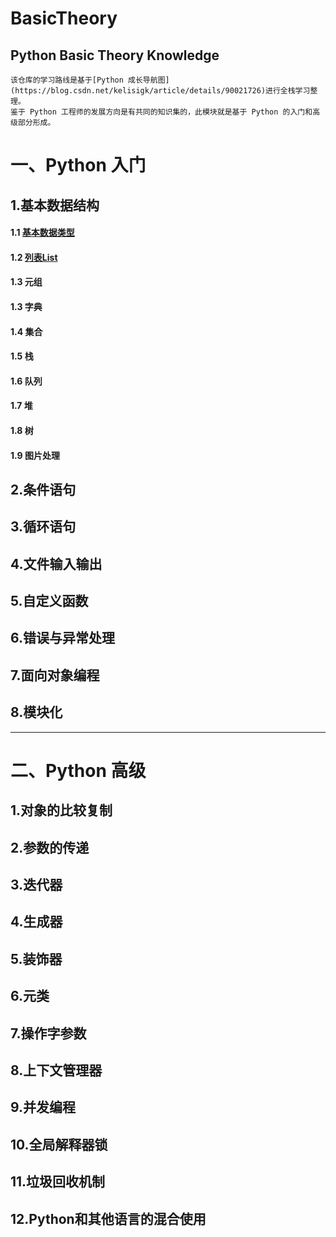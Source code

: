 # BasicTheory
Python Basic Theory Knowledge
-----

    该仓库的学习路线是基于[Python 成长导航图](https://blog.csdn.net/kelisigk/article/details/90021726)进行全栈学习整理。
    鉴于 Python 工程师的发展方向是有共同的知识集的，此模块就是基于 Python 的入门和高级部分形成。

# 一、Python 入门
## 1.基本数据结构
#### 1.1 [基本数据类型]()
#### 1.2 [列表List](https://www.baidu.com)
#### 1.3 元组
#### 1.3 字典
#### 1.4 集合
#### 1.5 栈
#### 1.6 队列
#### 1.7 堆
#### 1.8 树
#### 1.9 图片处理
## 2.条件语句
## 3.循环语句
## 4.文件输入输出
## 5.自定义函数
## 6.错误与异常处理
## 7.面向对象编程
## 8.模块化



-----
# 二、Python 高级
## 1.对象的比较复制
## 2.参数的传递
## 3.迭代器
## 4.生成器
## 5.装饰器
## 6.元类
## 7.操作字参数
## 8.上下文管理器
## 9.并发编程
## 10.全局解释器锁
## 11.垃圾回收机制
## 12.Python和其他语言的混合使用